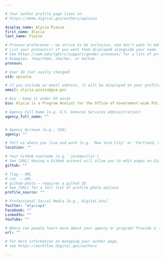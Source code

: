 ```yaml
---

# Your author profile page lives at:
# https://demo.digital.gov/authors/apiazza

display_name: Alycia Piazza
first_name: Alycia
last_name: Piazza

# Pronoun preference — we strive to be inclusive, and don’t want to make assumptions on a person’s first name (be it a gender-neutral name, or is one more common in languages other than English). Learn more http://www.MyPronouns.org
# List your pronoun(s) if you want them displayed alongside your name. Leave it blank and we'll use just your name.
# See https://uwm.edu/lgbtrc/support/gender-pronouns/ for a list of pronouns
# Examples: they/them, she/her, or he/him
pronoun:

# User ID (not easily changed)
uid: apiazza

# if you include an email address, it will be displayed on your profile page
email: alycia.piazza@gsa.gov

# Bio — keep it under 50 words
bio: Alycia is a Program Analyst for the Office of Government-wide Policy which supports DotGov.gov and Section508.gov among other cross-agency initiatives. Formerly the Platform Manager for DigitalGov.gov and Program Manger for DigitalGov University, she&#39;s  been working at GSA since 2009. She enjoys working across agencies to better serve citizens in the digital environment.

# Agency Full Name [e.g. U.S. General Services Administration]
agency_full_name: ""


# Agency Acronym [e.g., GSA]
agency: ""

# Tell us where you live and work [e.g. 'New York City' or 'Portland, OR']
location: ""

# Your GitHub username [e.g. 'jeremyzilar']
# See [URL] Having a GitHub account will allow you to edit pages on DigitalGov. The image used in your GitHub account can also be used to populate your digital.gov profile photo.
github: ""

# flag — URL
# cat  — URL
# github-photo — requires a github ID
# See [URL] for a full list of profile photo options
profile_source: ""

# Professional Social Media [e.g., Digital_Gov]
Twitter: "alyciap1"
Facebook: ""
LinkedIn: ""
YouTube: ""

# Where can people learn more about your agency or program? Provide a full URL [e.g. 'https://www.example.gov/']
url: ""

# For more information on managing your author page,
# see https://workflow.digital.gov/authors

---
```


